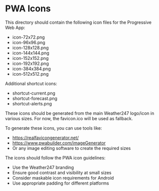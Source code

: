 # PWA Icons

This directory should contain the following icon files for the Progressive Web App:

- icon-72x72.png
- icon-96x96.png
- icon-128x128.png
- icon-144x144.png
- icon-152x152.png
- icon-192x192.png
- icon-384x384.png
- icon-512x512.png

Additional shortcut icons:
- shortcut-current.png
- shortcut-forecast.png
- shortcut-alerts.png

These icons should be generated from the main Weather247 logo/icon in various sizes.
For now, the favicon.ico will be used as fallback.

To generate these icons, you can use tools like:
- https://realfavicongenerator.net/
- https://www.pwabuilder.com/imageGenerator
- Or any image editing software to create the required sizes

The icons should follow the PWA icon guidelines:
- Use the Weather247 branding
- Ensure good contrast and visibility at small sizes
- Consider maskable icon requirements for Android
- Use appropriate padding for different platforms